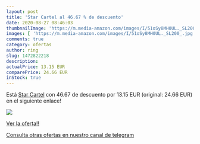 ```yaml
---
layout: post
title: 'Star Cartel al 46.67 % de descuento'
date: 2020-08-27 08:46:03
thumbnailImage: 'https://m.media-amazon.com/images/I/51oSy8MH0UL._SL200_.jpg'
images: [ 'https://m.media-amazon.com/images/I/51oSy8MH0UL._SL200_.jpg' ]
comments: true
category: ofertas
author: ring
slug: 1472822218
description:
actualPrice: 13.15 EUR
comparePrice: 24.66 EUR
inStock: true
---
```


Está [Star Cartel](https://www.amazon.com/dp/1472822218/?tag=redken08-20) con 46.67 de descuento por 13.15 EUR (original: 24.66 EUR) en el siguiente enlace!

[![](https://m.media-amazon.com/images/I/51oSy8MH0UL._SL200_.jpg)](https://www.amazon.com/dp/1472822218/?tag=redken08-20)

[Ver la oferta!!](https://www.amazon.com/dp/1472822218/?tag=redken08-20)

[Consulta otras ofertas en nuestro canal de telegram](https://t.me/s/ofertas25)
